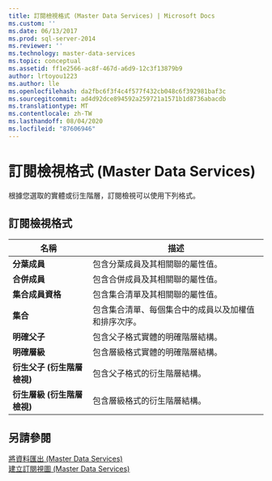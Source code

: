 ```yaml
---
title: 訂閱檢視格式 (Master Data Services) | Microsoft Docs
ms.custom: ''
ms.date: 06/13/2017
ms.prod: sql-server-2014
ms.reviewer: ''
ms.technology: master-data-services
ms.topic: conceptual
ms.assetid: ff1e2566-ac8f-467d-a6d9-12c3f13879b9
author: lrtoyou1223
ms.author: lle
ms.openlocfilehash: da2fbc6f3f4c4f577f432cb048c6f392981baf3c
ms.sourcegitcommit: ad4d92dce894592a259721a1571b1d8736abacdb
ms.translationtype: MT
ms.contentlocale: zh-TW
ms.lasthandoff: 08/04/2020
ms.locfileid: "87606946"
---
```

# <a name="subscription-view-formats-master-data-services"></a>訂閱檢視格式 (Master Data Services)
  根據您選取的實體或衍生階層，訂閱檢視可以使用下列格式。  
  
## <a name="subscription-view-formats"></a>訂閱檢視格式  
  
|名稱|描述|  
|----------|-----------------|  
|**分葉成員**|包含分葉成員及其相關聯的屬性值。|  
|**合併成員**|包含合併成員及其相關聯的屬性值。|  
|**集合成員資格**|包含集合清單及其相關聯的屬性值。|  
|**集合**|包含集合清單、每個集合中的成員以及加權值和排序次序。|  
|**明確父子**|包含父子格式實體的明確階層結構。|  
|**明確層級**|包含層級格式實體的明確階層結構。|  
|**衍生父子 (衍生階層檢視)**|包含父子格式的衍生階層結構。|  
|**衍生層級 (衍生階層檢視)**|包含層級格式的衍生階層結構。|  
  
## <a name="see-also"></a>另請參閱  
 [將資料匯出 &#40;Master Data Services&#41;](overview-exporting-data-master-data-services.md)   
 [建立訂閱視圖 &#40;Master Data Services&#41;](create-a-subscription-view-to-export-data-master-data-services.md)  
  
  
